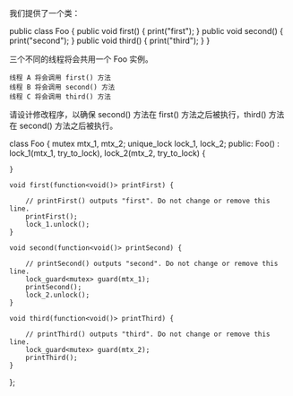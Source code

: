 我们提供了一个类：

public class Foo {
  public void first() { print("first"); }
  public void second() { print("second"); }
  public void third() { print("third"); }
}

三个不同的线程将会共用一个 Foo 实例。

    线程 A 将会调用 first() 方法
    线程 B 将会调用 second() 方法
    线程 C 将会调用 third() 方法

请设计修改程序，以确保 second() 方法在 first() 方法之后被执行，third() 方法在 second() 方法之后被执行。

class Foo {
    mutex mtx_1, mtx_2;
    unique_lock<mutex> lock_1, lock_2;
public:
    Foo() : lock_1(mtx_1, try_to_lock), lock_2(mtx_2, try_to_lock) {
        
    }

    void first(function<void()> printFirst) {
        
        // printFirst() outputs "first". Do not change or remove this line.
        printFirst();
        lock_1.unlock();
    }

    void second(function<void()> printSecond) {
        
        // printSecond() outputs "second". Do not change or remove this line.
        lock_guard<mutex> guard(mtx_1);
        printSecond();
        lock_2.unlock();
    }

    void third(function<void()> printThird) {
        
        // printThird() outputs "third". Do not change or remove this line.
        lock_guard<mutex> guard(mtx_2);
        printThird();
    }
};

